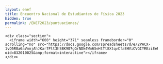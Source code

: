 ```yaml
---
layout: enef
title: Encuentro Nacional de Estudiantes de Física 2023
hidden: true
permalink: /ENEF2023/puntuaciones/
---
```


<div class="no-pad-top" id="index-page">
  <div class="container">
  
    <div class="section">
      <iframe width="600" height="371" seamless frameborder="0" scrolling="no" src="https://docs.google.com/spreadsheets/d/e/2PACX-1vQ5R8a6aVmmjAhJKar7Plt3hSBK9O7gGrNDk4Wm6SeHtTt8XtqvCfaEHViCVGIYREziEeUm15DRQu1j/pubchart?oid=832010025&amp;format=interactive"></iframe>
    </div>
    
  </div>
</div>

